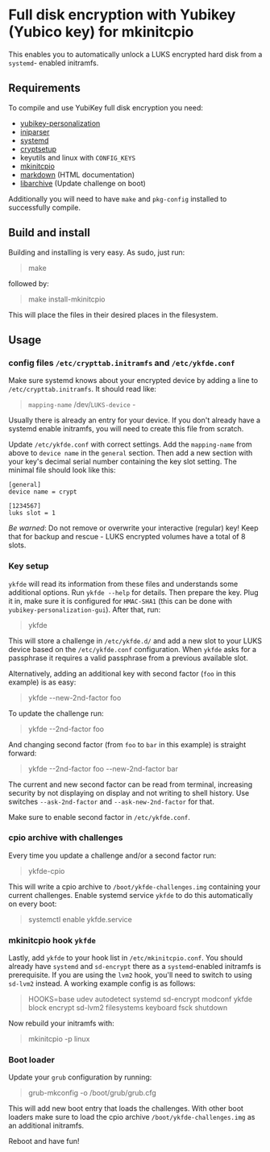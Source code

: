 Full disk encryption with Yubikey (Yubico key) for mkinitcpio
=============================================================

This enables you to automatically unlock a LUKS encrypted hard disk from a `systemd`-
enabled initramfs.

Requirements
------------

To compile and use YubiKey full disk encryption you need:

* [yubikey-personalization](https://github.com/Yubico/yubikey-personalization)
* [iniparser](http://ndevilla.free.fr/iniparser/)
* [systemd](http://www.freedesktop.org/wiki/Software/systemd/)
* [cryptsetup](http://code.google.com/p/cryptsetup/)
* keyutils and linux with `CONFIG_KEYS`
* [mkinitcpio](https://projects.archlinux.org/mkinitcpio.git/)
* [markdown](http://daringfireball.net/projects/markdown/) (HTML documentation)
* [libarchive](http://www.libarchive.org/) (Update challenge on boot)

Additionally you will need to have `make` and `pkg-config` installed to
successfully compile.

Build and install
-----------------

Building and installing is very easy. As sudo, just run:

> make

followed by:

> make install-mkinitcpio

This will place the files in their desired places in the filesystem.

Usage
-----

### config files `/etc/crypttab.initramfs` and `/etc/ykfde.conf`

Make sure systemd knows about your encrypted device by
adding a line to `/etc/crypttab.initramfs`. It should read like:

> `mapping-name` /dev/`LUKS-device` -

Usually there is already an entry for your device. If you don't already
have a systemd enable initramfs, you will need to create this file from
scratch.

Update `/etc/ykfde.conf` with correct settings. Add the `mapping-name` from
above to `device name` in the `general` section. Then add a new section
with your key's decimal serial number containing the key slot setting.
The minimal file should look like this:

    [general]
    device name = crypt

    [1234567]
    luks slot = 1

*Be warned*: Do not remove or overwrite your interactive (regular) key! Keep that
for backup and rescue - LUKS encrypted volumes have a total of 8 slots.

### Key setup

`ykfde` will read its information from these files and understands some
additional options. Run `ykfde --help` for details. Then prepare
the key. Plug it in, make sure it is configured for `HMAC-SHA1` (this can
be done with `yubikey-personalization-gui`).
After that, run:

> ykfde

This will store a challenge in `/etc/ykfde.d/` and add a new slot to
your LUKS device based on the `/etc/ykfde.conf` configuration.
When `ykfde` asks for a passphrase it requires a valid passphrase from a previous
available slot.

Alternatively, adding an additional key with second factor (`foo` in this example)
is as easy:

> ykfde --new-2nd-factor foo

To update the challenge run:

> ykfde --2nd-factor foo

And changing second factor (from `foo` to `bar` in this example) is
straight forward:

> ykfde --2nd-factor foo --new-2nd-factor bar

The current and new second factor can be read from terminal, increasing
security by not displaying on display and not writing to shell history.
Use switches `--ask-2nd-factor` and `--ask-new-2nd-factor` for that.

Make sure to enable second factor in `/etc/ykfde.conf`.

### cpio archive with challenges

Every time you update a challenge and/or a second factor run:

> ykfde-cpio

This will write a cpio archive to `/boot/ykfde-challenges.img` containing
your current challenges. Enable systemd service `ykfde` to do this
automatically on every boot:

> systemctl enable ykfde.service

### mkinitcpio hook `ykfde`

Lastly, add `ykfde` to your hook list in `/etc/mkinitcpio.conf`. You should
already have `systemd` and `sd-encrypt` there as a `systemd`-enabled
initramfs is prerequisite. If you are using the `lvm2` hook, you'll
need to switch to using `sd-lvm2` instead. A working example config is
as follows:

> HOOKS=base udev autodetect systemd sd-encrypt modconf ykfde block encrypt sd-lvm2 filesystems keyboard fsck shutdown 

Now rebuild your initramfs with:

> mkinitcpio -p linux

### Boot loader

Update your `grub` configuration by running:

> grub-mkconfig -o /boot/grub/grub.cfg

This will add new boot entry that loads the challenges. With other boot
loaders make sure to load the cpio archive `/boot/ykfde-challenges.img`
as an additional initramfs.

Reboot and have fun!
